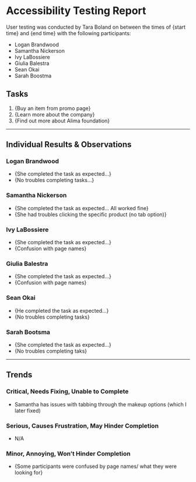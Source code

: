 # Accessibility Testing Report

User testing was conducted by Tara Boland on  between the times of {start time} and {end time} with the following participants:

- Logan Brandwood
- Samantha Nickerson
- Ivy LaBossiere
- Giulia Balestra
- Sean Okai
- Sarah Boostma

## Tasks

1. {Buy an item from promo page}
2. {Learn more about the company}
3. {Find out more about Alima foundation}

---

## Individual Results & Observations

### Logan Brandwood

- {She completed the task as expected…}
- {No troubles completing tasks…}

### Samantha Nickerson

- {She completed the task as expected… All worked fine}
- {She had troubles clicking the specific product (no tab option)}

### Ivy LaBossiere

- {She completed the task as expected…}
- {Confusion with page names}

### Giulia Balestra

- {She completed the task as expected…}
- {Confusion with page names}

### Sean Okai

- {He completed the task as expected…}
- {No troubles completing tasks}

### Sarah Bootsma

- {She completed the task as expected…}
- {No troubles completing taks}

---

## Trends

### Critical, Needs Fixing, Unable to Complete

- Samantha has issues with tabbing through the makeup options (which I later fixed)

### Serious, Causes Frustration, May Hinder Completion

- N/A

### Minor, Annoying, Won’t Hinder Completion

- {Some participants were confused by page names/ what they were looking for}